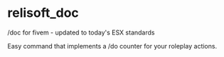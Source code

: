 # relisoft_doc
/doc for fivem - updated to today's ESX standards

Easy command that implements a /do counter for your roleplay actions.